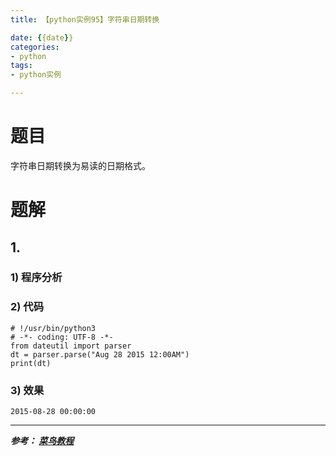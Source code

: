 ```yaml
---
title: 【python实例95】字符串日期转换

date: {{date}}
categories:
- python
tags:
- python实例

---
```

# 题目
字符串日期转换为易读的日期格式。

# 题解
## 1.
### 1) 程序分析
### 2) 代码

```
# !/usr/bin/python3
# -*- coding: UTF-8 -*-
from dateutil import parser
dt = parser.parse("Aug 28 2015 12:00AM")
print(dt)

```

### 3) 效果
```
2015-08-28 00:00:00
```



---
***参考：
[菜鸟教程](https://www.runoob.com/python/python-100-examples.html)***
